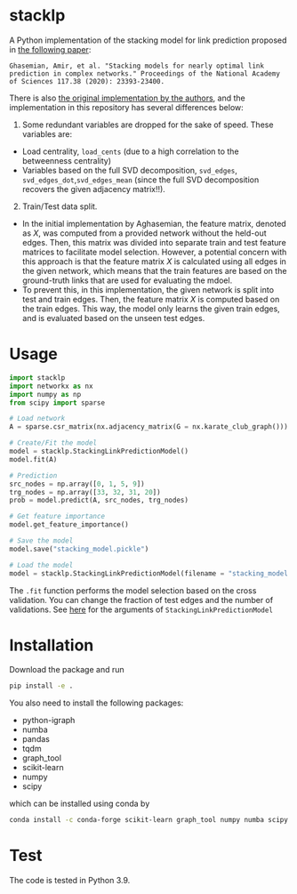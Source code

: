 # stacklp

A Python implementation of the stacking model for link prediction proposed in [the following paper](https://www.pnas.org/doi/abs/10.1073/pnas.1914950117):
```
Ghasemian, Amir, et al. "Stacking models for nearly optimal link prediction in complex networks." Proceedings of the National Academy of Sciences 117.38 (2020): 23393-23400.
```

There is also [the original implementation by the authors](https://github.com/Aghasemian/OptimalLinkPrediction), and the implementation in this repository has several differences below:

1. Some redundant variables are dropped for the sake of speed. These variables are:
  - Load centrality, `load_cents` (due to a high correlation to the betweenness centrality)
  - Variables based on the full SVD decomposition, `svd_edges`, `svd_edges_dot`,`svd_edges_mean` (since the full SVD decomposition recovers the given adjacency matrix!!).
2. Train/Test data split.
  - In the initial implementation by Aghasemian, the feature matrix, denoted as $X$, was computed from a provided network without the held-out edges. Then, this matrix was divided into separate train and test feature matrices to facilitate model selection. However, a potential concern with this approach is that the feature matrix $X$ is calculated using all edges in the given network, which means that the train features are based on the ground-truth links that are used for evaluating the mdoel.
  - To prevent this, in this implementation, the given network is split into test and train edges. Then, the feature matrix $X$ is computed based on the train edges. This way, the model only learns the given train edges, and is evaluated based on the unseen test edges.

# Usage

```python
import stacklp
import networkx as nx
import numpy as np
from scipy import sparse

# Load network
A = sparse.csr_matrix(nx.adjacency_matrix(G = nx.karate_club_graph()))

# Create/Fit the model
model = stacklp.StackingLinkPredictionModel()
model.fit(A)

# Prediction
src_nodes = np.array([0, 1, 5, 9])
trg_nodes = np.array([33, 32, 31, 20])
prob = model.predict(A, src_nodes, trg_nodes)

# Get feature importance
model.get_feature_importance()

# Save the model 
model.save("stacking_model.pickle")

# Load the model 
model = stacklp.StackingLinkPredictionModel(filename = "stacking_model.pickle")
```

The `.fit` function performs the model selection based on the cross validation. You can change the fraction of test edges and the number of validations. See [here](./stacklp/stacking_model.py) for the arguments of `StackingLinkPredictionModel`

# Installation

Download the package and run 
```bash
pip install -e .
```

You also need to install the following packages:
- python-igraph
- numba
- pandas
- tqdm
- graph_tool
- scikit-learn
- numpy
- scipy

which can be installed using conda by
```bash
conda install -c conda-forge scikit-learn graph_tool numpy numba scipy pandas tqdm -y
```

# Test
The code is tested in Python 3.9. 
